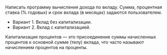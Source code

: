 Написать программу вычисления дохода по вкладу. Сумма, процентная ставка (% годовых) и срок вклада (в месяцах) задаются пользователем.
         
- Вариант 1. Вклад без капитализации.
- Вариант 2. Вклад с капитализацией.

Капитализация процентов — это присоединение суммы начисленных процентов к основной сумме (телу) вклада, что часто называют начислением процентов на проценты.
